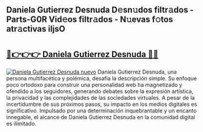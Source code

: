 ## Daniela Gutierrez Desnuda D𝚎sn𝚞dos filtr𝚊dos - Parts-G0R Vid𝚎os filtr𝚊dos - N𝚞evas f𝚘tos atr𝚊ctivas iljsO

# <h2><a href="http://mb2wvk.tromn.icu/?c=Daniela+Gutierrez+Desnuda">🔗👉👉👉 Daniela Gutierrez Desnuda 🔗🔗</a></h2>

[![Daniela Gutierrez Desnuda nuevo](https://i.imgur.com/pEAQMta.gif)](http://mb2wvk.tromn.icu/?c=Daniela+Gutierrez+Desnuda)
Daniela Gutierrez Desnuda, una persona multifacética y polémica, desafía la descripción simple. Su enfoque poco ortodoxo para construir una personalidad web ha magnetizado y ofendido a los seguidores, generando debates sobre la expresión artística, la privacidad y las complejidades de las sociedades virtuales. A pesar de la incertidumbre de sus próximos pasos, su impacto en los medios digitales es significativo. Impulsado por una determinación inquebrantable y un encanto innegable, el alcance de Daniela Gutierrez Desnuda en la comunidad digital es ilimitado.
